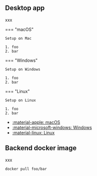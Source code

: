## Desktop app

xxx

=== "macOS"

    Setup on Mac

    1. foo
    2. bar

=== "Windows"

    Setup on Windows

    1. foo
    2. bar

=== "Linux"

    Setup on Linux

    1. foo
    2. bar

<div class="grid cards" markdown>

- [:material-apple: macOS](http://speedtest.tele2.net/1MB.zip)
- [:material-microsoft-windows: Windows](http://speedtest.tele2.net/1MB.zip)
- [:material-linux: Linux](http://speedtest.tele2.net/1MB.zip)

</div>


## Backend docker image

xxx

```console
docker pull foo/bar
```
